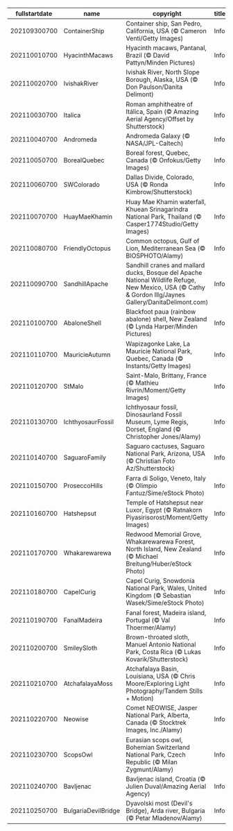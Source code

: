 |fullstartdate|name|copyright|title|image|
|--|--|--|--|--|
202109300700|ContainerShip|Container ship, San Pedro, California, USA (© Cameron Venti/Getty Images)|Info|![](/en-AU/2021/10/202109300700ContainerShip.jpg)|
202110010700|HyacinthMacaws|Hyacinth macaws, Pantanal, Brazil (© David Pattyn/Minden Pictures)|Info|![](/en-AU/2021/10/202110010700HyacinthMacaws.jpg)|
202110020700|IvishakRiver|Ivishak River, North Slope Borough, Alaska, USA (© Don Paulson/Danita Delimont)|Info|![](/en-AU/2021/10/202110020700IvishakRiver.jpg)|
202110030700|Italica|Roman amphitheatre of Itálica, Spain (© Amazing Aerial Agency/Offset by Shutterstock)|Info|![](/en-AU/2021/10/202110030700Italica.jpg)|
202110040700|Andromeda|Andromeda Galaxy (© NASA/JPL-Caltech)|Info|![](/en-AU/2021/10/202110040700Andromeda.jpg)|
202110050700|BorealQuebec|Boreal forest, Quebec, Canada (© Onfokus/Getty Images)|Info|![](/en-AU/2021/10/202110050700BorealQuebec.jpg)|
202110060700|SWColorado|Dallas Divide, Colorado, USA (© Ronda Kimbrow/Shutterstock)|Info|![](/en-AU/2021/10/202110060700SWColorado.jpg)|
202110070700|HuayMaeKhamin|Huay Mae Khamin waterfall, Khuean Srinagarindra National Park, Thailand (© Casper1774Studio/Getty Images)|Info|![](/en-AU/2021/10/202110070700HuayMaeKhamin.jpg)|
202110080700|FriendlyOctopus|Common octopus, Gulf of Lion, Mediterranean Sea (© BIOSPHOTO/Alamy)|Info|![](/en-AU/2021/10/202110080700FriendlyOctopus.jpg)|
202110090700|SandhillApache|Sandhill cranes and mallard ducks, Bosque del Apache National Wildlife Refuge, New Mexico, USA (© Cathy & Gordon Illg/Jaynes Gallery/DanitaDelimont.com)|Info|![](/en-AU/2021/10/202110090700SandhillApache.jpg)|
202110100700|AbaloneShell|Blackfoot paua (rainbow abalone) shell, New Zealand (© Lynda Harper/Minden Pictures)|Info|![](/en-AU/2021/10/202110100700AbaloneShell.jpg)|
202110110700|MauricieAutumn|Wapizagonke Lake, La Mauricie National Park, Quebec, Canada (© Instants/Getty Images)|Info|![](/en-AU/2021/10/202110110700MauricieAutumn.jpg)|
202110120700|StMalo|Saint-Malo, Brittany, France (© Mathieu Rivrin/Moment/Getty Images)|Info|![](/en-AU/2021/10/202110120700StMalo.jpg)|
202110130700|IchthyosaurFossil|Ichthyosaur fossil, Dinosaurland Fossil Museum, Lyme Regis, Dorset, England (© Christopher Jones/Alamy)|Info|![](/en-AU/2021/10/202110130700IchthyosaurFossil.jpg)|
202110140700|SaguaroFamily|Saguaro cactuses, Saguaro National Park, Arizona, USA (© Christian Foto Az/Shutterstock)|Info|![](/en-AU/2021/10/202110140700SaguaroFamily.jpg)|
202110150700|ProseccoHills|Farra di Soligo, Veneto, Italy (© Olimpio Fantuz/Sime/eStock Photo)|Info|![](/en-AU/2021/10/202110150700ProseccoHills.jpg)|
202110160700|Hatshepsut|Temple of Hatshepsut near Luxor, Egypt (© Ratnakorn Piyasirisorost/Moment/Getty Images)|Info|![](/en-AU/2021/10/202110160700Hatshepsut.jpg)|
202110170700|Whakarewarewa|Redwood Memorial Grove, Whakarewarewa Forest, North Island, New Zealand (© Michael Breitung/Huber/eStock Photo)|Info|![](/en-AU/2021/10/202110170700Whakarewarewa.jpg)|
202110180700|CapelCurig|Capel Curig, Snowdonia National Park, Wales, United Kingdom (© Sebastian Wasek/Sime/eStock Photo)|Info|![](/en-AU/2021/10/202110180700CapelCurig.jpg)|
202110190700|FanalMadeira|Fanal forest, Madeira island, Portugal (© Val Thoermer/Alamy)|Info|![](/en-AU/2021/10/202110190700FanalMadeira.jpg)|
202110200700|SmileySloth|Brown-throated sloth, Manuel Antonio National Park, Costa Rica (© Lukas Kovarik/Shutterstock)|Info|![](/en-AU/2021/10/202110200700SmileySloth.jpg)|
202110210700|AtchafalayaMoss|Atchafalaya Basin, Louisiana, USA (© Chris Moore/Exploring Light Photography/Tandem Stills + Motion)|Info|![](/en-AU/2021/10/202110210700AtchafalayaMoss.jpg)|
202110220700|Neowise|Comet NEOWISE, Jasper National Park, Alberta, Canada (© Stocktrek Images, Inc./Alamy)|Info|![](/en-AU/2021/10/202110220700Neowise.jpg)|
202110230700|ScopsOwl|Eurasian scops owl, Bohemian Switzerland National Park, Czech Republic (© Milan Zygmunt/Alamy)|Info|![](/en-AU/2021/10/202110230700ScopsOwl.jpg)|
202110240700|Bavljenac|Bavljenac island, Croatia (© Julien Duval/Amazing Aerial Agency)|Info|![](/en-AU/2021/10/202110240700Bavljenac.jpg)|
202110250700|BulgariaDevilBridge|Dyavolski most (Devil's Bridge), Arda river, Bulgaria (© Petar Mladenov/Alamy)|Info|![](/en-AU/2021/10/202110250700BulgariaDevilBridge.jpg)|
